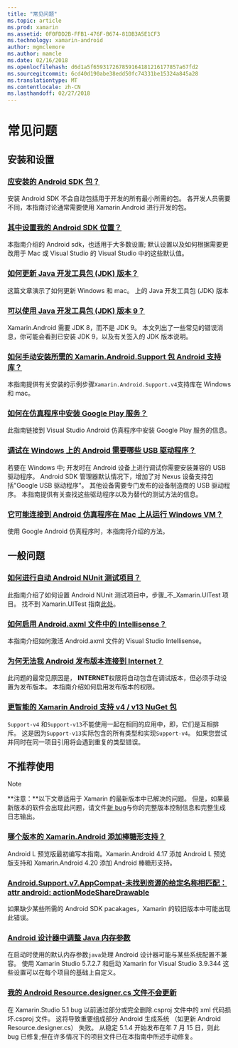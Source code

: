 ```yaml
---
title: "常见问题"
ms.topic: article
ms.prod: xamarin
ms.assetid: 0F0FDD2B-FFB1-476F-B674-81DB3A5E1CF3
ms.technology: xamarin-android
author: mgmclemore
ms.author: mamcle
ms.date: 02/16/2018
ms.openlocfilehash: d6d1a5f659317267859164181216177857a67fd2
ms.sourcegitcommit: 6cd40d190abe38edd50fc74331be15324a845a28
ms.translationtype: MT
ms.contentlocale: zh-CN
ms.lasthandoff: 02/27/2018
---
```

# <a name="frequently-asked-questions"></a>常见问题

## <a name="installation--setup"></a>安装和设置

### <a name="which-android-sdk-packages-should-i-installinstall-android-sdk-packagesmd"></a>[应安装的 Android SDK 包？](install-android-sdk-packages.md)

安装 Android SDK 不会自动包括用于开发的所有最小所需的包。 各开发人员需要不同，本指南讨论通常需要使用 Xamarin.Android 进行开发的包。

### <a name="where-can-i-set-my-android-sdk-locationsandroid-sdk-locationmd"></a>[其中设置我的 Android SDK 位置？](android-sdk-location.md)

本指南介绍的 Android sdk，也适用于大多数设置; 默认设置以及如何根据需要更改用于 Mac 或 Visual Studio 的 Visual Studio 中的这些默认值。

### <a name="how-do-i-update-the-java-development-kit-jdk-versionupdate-jdkmd"></a>[如何更新 Java 开发工具包 (JDK) 版本？](update-jdk.md)

这篇文章演示了如何更新 Windows 和 mac。 上的 Java 开发工具包 (JDK) 版本

### <a name="can-i-use-java-development-kit-jdk-version-9jdk9-errorsmd"></a>[可以使用 Java 开发工具包 (JDK) 版本 9？](jdk9-errors.md)

Xamarin.Android 需要 JDK 8，而不是 JDK 9。 本文列出了一些常见的错误消息，你可能会看到已安装 JDK 9，以及有关签入的 JDK 版本说明。


### <a name="how-can-i-manually-install-the-android-support-libraries-required-by-the-xamarinandroidsupport-packagesinstall-android-support-librarymd"></a>[如何手动安装所需的 Xamarin.Android.Support 包 Android 支持库？](install-android-support-library.md)

本指南提供有关安装的示例步骤`Xamarin.Android.Support.v4`支持库在 Windows 和 mac。

### <a name="how-do-i-install-google-play-services-in-an-emulatorinstall-gpsmd"></a>[如何在仿真程序中安装 Google Play 服务？](install-gps.md)

此指南链接到 Visual Studio Android 仿真程序中安装 Google Play 服务的信息。

### <a name="what-usb-drivers-do-i-need-to-debug-android-on-windowsandroid-drivers-debug-windowsmd"></a>[调试在 Windows 上的 Android 需要哪些 USB 驱动程序？](android-drivers-debug-windows.md)

若要在 Windows 中; 开发时在 Android 设备上进行调试你需要安装兼容的 USB 驱动程序。 Android SDK 管理器默认情况下，增加了对 Nexus 设备支持包括"Google USB 驱动程序"。
其他设备需要专门发布的设备制造商的 USB 驱动程序。 本指南提供有关查找这些驱动程序以及为替代的测试方法的信息。

### <a name="is-it-possible-to-connect-to-android-emulators-running-on-a-mac-from-a-windows-vmconnect-android-emulator-mac-windowsmd"></a>[它可能连接到 Android 仿真程序在 Mac 上从运行 Windows VM？](connect-android-emulator-mac-windows.md)

使用 Google Android 仿真程序时，本指南将介绍的方法。

## <a name="general-questions"></a>一般问题

### <a name="how-do-i-automate-an-android-nunit-test-projectautomate-android-nunit-testmd"></a>[如何进行自动 Android NUnit 测试项目？](automate-android-nunit-test.md)

此指南介绍了如何设置 Android NUnit 测试项目中，步骤_不_Xamarin.UITest 项目。 找不到 Xamarin.UITest 指南[此处](https://docs.microsoft.com/appcenter/test-cloud/preparing-for-upload/uitest)。

### <a name="how-do-i-enable-intellisense-in-android-axml-filesenable-axml-intellisensemd"></a>[如何启用 Android.axml 文件中的 Intellisense？](enable-axml-intellisense.md)

本指南介绍如何激活 Android.axml 文件的 Visual Studio Intellisense。

### <a name="why-cant-my-android-release-build-connect-to-the-internetandroid-internetmd"></a>[为何无法我 Android 发布版本连接到 Internet？](android-internet.md)

此问题的最常见原因是， **INTERNET**权限将自动包含在调试版本，但必须手动设置为发布版本。 本指南介绍如何启用发布版本的权限。

### <a name="smarter-xamarin-android-support-v4--v13-nuget-packagesandroid-support-v4v13-librariesmd"></a>[更智能的 Xamarin Android 支持 v4 / v13 NuGet 包](android-support-v4v13-libraries.md)

`Support-v4` 和`Support-v13`不能使用一起在相同的应用中，即，它们是互相排斥。 这是因为`Support-v13`实际包含的所有类型和实现`Support-v4`。 如果您尝试并同时在同一项目引用将会遇到重复的类型错误。


## <a name="deprecated"></a>不推荐使用

> [!NOTE]
> **注意：**以下文章适用于 Xamarin 的最新版本中已解决的问题。 但是，如果最新版本的软件会出现此问题，请文件[新 bug](~/cross-platform/troubleshooting/questions/howto-file-bug.md)与你的完整版本控制信息和完整生成日志输出。

### <a name="what-version-of-xamarinandroid-added-lollipop-supportxa-lollipopmd"></a>[哪个版本的 Xamarin.Android 添加棒糖形支持？](xa-lollipop.md)

Android L 预览版最初编写本指南。Xamarin.Android 4.17 添加 Android L 预览版支持和 Xamarin.Android 4.20 添加 Android 棒糖形支持。

### <a name="androidsupportv7appcompat---no-resource-found-that-matches-the-given-name-attr-androidactionmodesharedrawablemissing-action-mode-share-drawablemd"></a>[Android.Support.v7.AppCompat-未找到资源的给定名称相匹配： attr android: actionModeShareDrawable](missing-action-mode-share-drawable.md)

如果缺少某些所需的 Android SDK pacakages，Xamarin 的较旧版本中可能出现此错误。

### <a name="adjusting-java-memory-parameters-for-the-android-designerandroid-designer-java-memorymd"></a>[Android 设计器中调整 Java 内存参数](android-designer-java-memory.md)

在启动时使用的默认内存参数`java`处理 Android 设计器可能与某些系统配置不兼容。 使用 Xamarin Studio 5.7.2.7 和启动 Xamarin for Visual Studio 3.9.344 这些设置可以在每个项目的基础上自定义。

### <a name="my-android-resourcedesignercs-file-will-not-updateresource-designer-wont-updatemd"></a>[我的 Android Resource.designer.cs 文件不会更新](resource-designer-wont-update.md)

在 Xamarin.Studio 5.1 bug 以前通过部分或完全删除.csproj 文件中的 xml 代码损坏.csproj 文件。 这将导致重要组成部分 Android 生成系统 （如更新 Android Resource.designer.cs） 失败。 从稳定 5.1.4 开始发布在年 7 月 15 日，则此 bug 已修复;但在许多情况下的项目文件已在本指南中所述手动修复。



